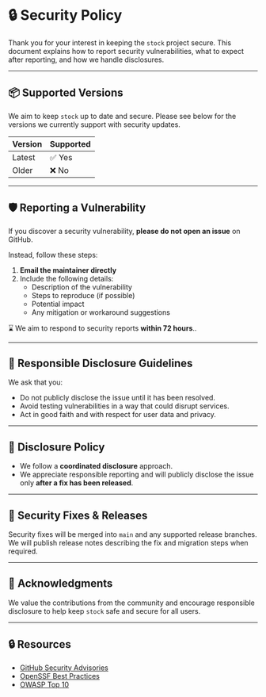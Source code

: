 # 🔒 Security Policy

Thank you for your interest in keeping the `stock` project secure. This document explains how to report security vulnerabilities, what to expect after reporting, and how we handle disclosures.

---

## 📦 Supported Versions

We aim to keep `stock` up to date and secure. Please see below for the versions we currently support with security updates.

| Version | Supported          |
|---------|--------------------|
| Latest  | ✅ Yes              |
| Older   | ❌ No               |

---

## 🛡️ Reporting a Vulnerability

If you discover a security vulnerability, **please do not open an issue** on GitHub.

Instead, follow these steps:

1. **Email the maintainer directly**
2. Include the following details:
   - Description of the vulnerability
   - Steps to reproduce (if possible)
   - Potential impact
   - Any mitigation or workaround suggestions

⌛ We aim to respond to security reports **within 72 hours**..

---

## 🚫 Responsible Disclosure Guidelines

We ask that you:
- Do not publicly disclose the issue until it has been resolved.
- Avoid testing vulnerabilities in a way that could disrupt services.
- Act in good faith and with respect for user data and privacy.

---

## 📃 Disclosure Policy

- We follow a **coordinated disclosure** approach.
- We appreciate responsible reporting and will publicly disclose the issue only **after a fix has been released**.
---

## 🔄 Security Fixes & Releases

Security fixes will be merged into `main` and any supported release branches. We will publish release notes describing the fix and migration steps when required.

---

## 🙏 Acknowledgments

We value the contributions from the community and encourage responsible disclosure to help keep `stock` safe and secure for all users.

---

## 🔒 Resources

- [GitHub Security Advisories](https://docs.github.com/en/code-security/security-advisories)
- [OpenSSF Best Practices](https://bestpractices.dev/)
- [OWASP Top 10](https://owasp.org/www-project-top-ten/)

